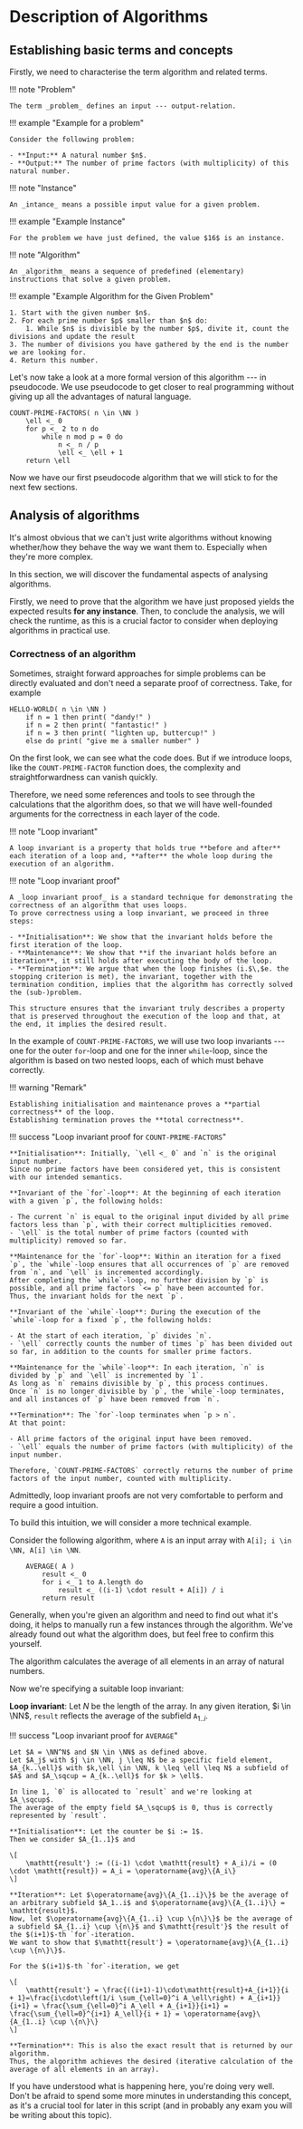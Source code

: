 # Description of Algorithms

## Establishing basic terms and concepts

Firstly, we need to characterise the term algorithm and related terms.

!!! note "Problem"

    The term _problem_ defines an input --- output-relation.

!!! example "Example for a problem"

    Consider the following problem:

    - **Input:** A natural number $n$.
    - **Output:** The number of prime factors (with multiplicity) of this natural number.

!!! note "Instance"

    An _intance_ means a possible input value for a given problem.

!!! example "Example Instance"

    For the problem we have just defined, the value $16$ is an instance.

!!! note "Algorithm"

    An _algorithm_ means a sequence of predefined (elementary) instructions that solve a given problem.
    
!!! example "Example Algorithm for the Given Problem"
 
    1. Start with the given number $n$.
    2. For each prime number $p$ smaller than $n$ do:
        1. While $n$ is divisible by the number $p$, divite it, count the divisions and update the result
    3. The number of divisions you have gathered by the end is the number we are looking for.
    4. Return this number.


Let's now take a look at a more formal version of this algorithm --- in pseudocode.
We use pseudocode to get closer to real programming without giving up all the advantages of natural language.

```
COUNT-PRIME-FACTORS( n \in \NN )
    \ell <_ 0
    for p <_ 2 to n do
        while n mod p = 0 do
            n <_ n / p
            \ell <_ \ell + 1
    return \ell
```

Now we have our first pseudocode algorithm that we will stick to for the next few sections.

## Analysis of algorithms

It's almost obvious that we can't just write algorithms without knowing whether/how they behave the way we want them to.
Especially when they're more complex.

In this section, we will discover the fundamental aspects of analysing algorithms.

Firstly, we need to prove that the algorithm we have just proposed yields the expected results **for any instance**.
Then, to conclude the analysis, we will check the runtime, as this is a crucial factor to consider when deploying algorithms in practical use.

### Correctness of an algorithm

Sometimes, straight forward approaches for simple problems can be directly evaluated and don't need a separate proof of correctness.
Take, for example

```
HELLO-WORLD( n \in \NN )
    if n = 1 then print( "dandy!" )
    if n = 2 then print( "fantastic!" )
    if n = 3 then print( "lighten up, buttercup!" )
    else do print( "give me a smaller number" )
```

On the first look, we can see what the code does.
But if we introduce loops, like the `COUNT-PRIME-FACTOR` function does, the complexity and straightforwardness can vanish quickly.

Therefore, we need some references and tools to see through the calculations that the algorithm does, so that we will have well-founded arguments for the correctness in each layer of the code.

!!! note "Loop invariant"

    A loop invariant is a property that holds true **before and after** each iteration of a loop and, **after** the whole loop during the execution of an algorithm.

!!! note "Loop invariant proof"

    A _loop invariant proof_ is a standard technique for demonstrating the correctness of an algorithm that uses loops.
    To prove correctness using a loop invariant, we proceed in three steps:
    
    - **Initialisation**: We show that the invariant holds before the first iteration of the loop.
    - **Maintenance**: We show that **if the invariant holds before an iteration**, it still holds after executing the body of the loop.
    - **Termination**: We argue that when the loop finishes (i.$\,$e. the stopping criterion is met), the invariant, together with the termination condition, implies that the algorithm has correctly solved the (sub-)problem.

    This structure ensures that the invariant truly describes a property that is preserved throughout the execution of the loop and that, at the end, it implies the desired result.

In the example of `COUNT-PRIME-FACTORS`, we will use two loop invariants --- one for the outer `for`-loop and one for the inner `while`-loop, since the algorithm is based on two nested loops, each of which must behave correctly.

!!! warning "Remark"
    
    Establishing initialisation and maintenance proves a **partial correctness** of the loop.
    Establishing termination proves the **total correctness**.

!!! success "Loop invariant proof for `COUNT-PRIME-FACTORS`"

    **Initialisation**: Initially, `\ell <_ 0` and `n` is the original input number.
    Since no prime factors have been considered yet, this is consistent with our intended semantics.

    **Invariant of the `for`-loop**: At the beginning of each iteration with a given `p`, the following holds:
    
    - The current `n` is equal to the original input divided by all prime factors less than `p`, with their correct multiplicities removed.
    - `\ell` is the total number of prime factors (counted with multiplicity) removed so far.

    **Maintenance for the `for`-loop**: Within an iteration for a fixed `p`, the `while`-loop ensures that all occurrences of `p` are removed from `n`, and `\ell` is incremented accordingly.
    After completing the `while`-loop, no further division by `p` is possible, and all prime factors `<= p` have been accounted for.
    Thus, the invariant holds for the next `p`.

    **Invariant of the `while`-loop**: During the execution of the `while`-loop for a fixed `p`, the following holds:
    
    - At the start of each iteration, `p` divides `n`.
    - `\ell` correctly counts the number of times `p` has been divided out so far, in addition to the counts for smaller prime factors.

    **Maintenance for the `while`-loop**: In each iteration, `n` is divided by `p` and `\ell` is incremented by `1`.
    As long as `n` remains divisible by `p`, this process continues.
    Once `n` is no longer divisible by `p`, the `while`-loop terminates, and all instances of `p` have been removed from `n`.

    **Termination**: The `for`-loop terminates when `p > n`.
    At that point:
    
    - All prime factors of the original input have been removed.
    - `\ell` equals the number of prime factors (with multiplicity) of the input number.

    Therefore, `COUNT-PRIME-FACTORS` correctly returns the number of prime factors of the input number, counted with multiplicity.

Admittedly, loop invariant proofs are not very comfortable to perform and require a good intuition.

To build this intuition, we will consider a more technical example.

Consider the following algorithm, where `A` is an input array with `A[i]; i \in \NN, A[i] \in \NN`.
```
    AVERAGE( A )
        result <_ 0
        for i <_ 1 to A.length do
            result <_ ((i-1) \cdot result + A[i]) / i
        return result
```

Generally, when you're given an algorithm and need to find out what it's doing, it helps to manually run a few instances through the algorithm.
We've already found out what the algorithm does, but feel free to confirm this yourself.

The algorithm calculates the average of all elements in an array of natural numbers.

Now we're specifying a suitable loop invariant:

**Loop invariant**: Let $N$ be the length of the array.
In any given iteration, $i \in \NN$, `result` reflects the average of the subfield `A`$_{1..i}$.

!!! success "Loop invariant proof for `AVERAGE`"

    Let $A = \NN^N$ and $N \in \NN$ as defined above.
    Let $A_j$ with $j \in \NN, j \leq N$ be a specific field element, $A_{k..\ell}$ with $k,\ell \in \NN, k \leq \ell \leq N$ a subfield of $A$ and $A_\sqcup = A_{k..\ell}$ for $k > \ell$.

    In line 1, `0` is allocated to `result` and we're looking at $A_\sqcup$.
    The average of the empty field $A_\sqcup$ is 0, thus is correctly represented by `result`.
    
    **Initialisation**: Let the counter be $i := 1$.
    Then we consider $A_{1..1}$ and
    
    \[
        \mathtt{result'} := ((i-1) \cdot \mathtt{result} + A_i)/i = (0 \cdot \mathtt{result}) = A_i = \operatorname{avg}\{A_i\}
    \]

    **Iteration**: Let $\operatorname{avg}\{A_{1..i}\}$ be the average of an arbitrary subfield $A_1..i$ and $\operatorname{avg}\{A_{1..i}\} = \mathtt{result}$.
    Now, let $\operatorname{avg}\{A_{1..i} \cup \{n\}\}$ be the average of a subfield $A_{1..i} \cup \{n\}$ and $\mathtt{result'}$ the result of the $(i+1)$-th `for`-iteration.
    We want to show that $\mathtt{result'} = \operatorname{avg}\{A_{1..i} \cup \{n\}\}$.
    
    For the $(i+1)$-th `for`-iteration, we get

    \[
        \mathtt{result'} = \frac{((i+1)-1)\cdot\mathtt{result}+A_{i+1}}{i + 1}=\frac{i\cdot\left(1/i \sum_{\ell=0}^i A_\ell\right) + A_{i+1}}{i+1} = \frac{\sum_{\ell=0}^i A_\ell + A_{i+1}}{i+1} = \frac{\sum_{\ell=0}^{i+1} A_\ell}{i + 1} = \operatorname{avg}\{A_{1..i} \cup \{n\}\}
    \]

    **Termination**: This is also the exact result that is returned by our algorithm.
    Thus, the algorithm achieves the desired (iterative calculation of the average of all elements in an array).

If you have understood what is happening here, you're doing very well.
Don't be afraid to spend some more minutes in understanding this concept, as it's a crucial tool for later in this script (and in probably any exam you will be writing about this topic).
